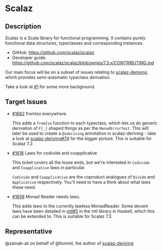# Scalaz

## Description

Scalaz is a Scala library for functional programming.  It contains purely functional data structures, typeclasses and corresponding instances.

- GitHub: https://github.com/scalaz/scalaz
- Developer guide: https://github.com/scalaz/scalaz/blob/series/7.3.x/CONTRIBUTING.md

Our main focus will be on a subset of issues relating to [scalaz-deriving](https://gitlab.com/fommil/scalaz-deriving), which provides semi-automatic typeclass derivation.

Take a look at [#1](https://github.com/syntactic-sugar-london/project-suggestions/issues/1) for some more background.


## Target Issues

- [#1662](https://github.com/scalaz/scalaz/issues/1662) fromIso everywhere.

  This adds a `fromIso` function to each typeclass, which lets us do generic derivation of `F[_]` shaped things as per the `MonadErrorTest`.
  This will later be used to create a `@ideriving` annotation in scalaz-deriving - take a look at [scalaz-deriving#74](https://gitlab.com/fommil/scalaz-deriving/issues/74) for the bigger picture.
  This is suitable for Scalaz 7.2.

- [#1618](https://github.com/scalaz/scalaz/issues/1618) Laws for codivide and coapplicative

  This ticket covers all the loose ends, but we're interested in `Codivide` and `Coapplicative` laws in particular.

  `Codivide` and `Coapplicative` are the coproduct analogues of `Divide` and `Applicative` respectively.  You'll need to have a think about what laws these need.


- [#1658](https://github.com/scalaz/scalaz/issues/1658) Monad Reader needs laws.

  This adds laws to the currently lawless MonadReader.  Some decent laws have been detailed in [mtl#5](https://github.com/haskell/mtl/issues/5) in the mtl library in Haskell, which this can be extended to.  This is suitable for Scalaz 7.3.

## Representative

@zainab-ali on behalf of @fommil, the author of [scalaz-deriving](ttps://gitlab.com/fommil/scalaz-deriving)

